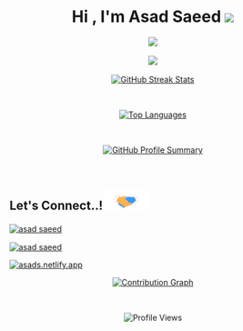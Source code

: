 <h1 align="center"><b>Hi , I'm Asad Saeed </b><img src="https://media.giphy.com/media/hvRJCLFzcasrR4ia7z/giphy.gif" width="35"></h1>

<p align="center">
  <a href="https://github.com/DenverCoder1/readme-typing-svg"><img src="https://readme-typing-svg.herokuapp.com?font=Time+New+Roman&color=cyan&size=25&center=true&vCenter=true&width=600&height=100&lines=Full+Stack+Developer;Cloud+and+DevOps+Specialist"></a>
</p>


<p align="center">
  <a href="https://skillicons.dev">
    <img src="https://skillicons.dev/icons?i=js,ts,py,react,nextjs,vue,redux,html,css,tailwind,materialui,nodejs,express,mongo,mysql,sqlite,firebase,prisma,aws,azure,docker,kubernetes,jenkins,git,github,githubactions,gitlab,postman,wordpress" />
  </a>
</p>


<p align="center">

<p align="center">
  <a href="https://github.com/AsadSolutions">
    <img src="https://github-readme-streak-stats.herokuapp.com/?user=AsadSolutions&theme=tokyonight&hide_border=true&card_width=495" alt="GitHub Streak Stats"/>
  </a>
</p>

<br/>


<p align="center">
  <a href="https://github.com/AsadSolutions">
    <img src="https://github-readme-stats.vercel.app/api/top-langs/?username=AsadSolutions&layout=compact&theme=tokyonight&hide_border=true&langs_count=7&card_width=495" alt="Top Languages"/>
  </a>
</p>

<br/>

<p align="center">
  <a href="https://github.com/AsadSolutions">
    <img src="https://github-profile-summary-cards.vercel.app/api/cards/profile-details?username=AsadSolutions&theme=tokyonight" alt="GitHub Profile Summary"/>
  </a>
</p>

<br/>
 
</p>



















## <b> Let's Connect..!</b><img src="https://github.com/0xAbdulKhalid/0xAbdulKhalid/raw/main/assets/mdImages/handshake.gif" width ="80">


<a href="https://www.linkedin.com/in/asad-saeed060/" target="_blank"><img align="center" src="https://cdn0.iconfinder.com/data/icons/social-media-2474/128/linkedin_linked_interface_media_social_network-1024.png" alt="asad saeed" height="30" width="30" /></a>

<a href="https://stackoverflow.com/users/23017094/asad-saeed" target="_blank"><img align="center" src="https://cdn0.iconfinder.com/data/icons/social-media-and-logos-11/32/logo_stackoverflow_Stack_overflow-1024.png" alt="asad saeed" height="30" width="30" /></a>






<p align="left"> <a href="https://asads.netlify.app/" target="blank">
<img src="https://img.shields.io/badge/click_to_check_my-Portfolio-blue" alt="asads.netlify.app" /></a> </p>


<p align="center">
  <a href="https://github.com/AsadSolutions">
    <img src="https://github-readme-activity-graph.vercel.app/graph?username=AsadSolutions&theme=tokyo-night&hide_border=true&custom_title=Contribution%20Graph" alt="Contribution Graph"/>
  </a>
</p>


<br/>

<!-- Profile Views Counter -->
<p align="center">
  <img src="https://komarev.com/ghpvc/?username=AsadSolutions&label=Profile%20views&color=0e75b6&style=flat" alt="Profile Views"/>
</p>










